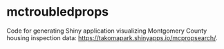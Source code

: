 # mctroubledprops

Code for generating Shiny application visualizing Montgomery County housing inspection data: https://takomapark.shinyapps.io/mcpropsearch/.
